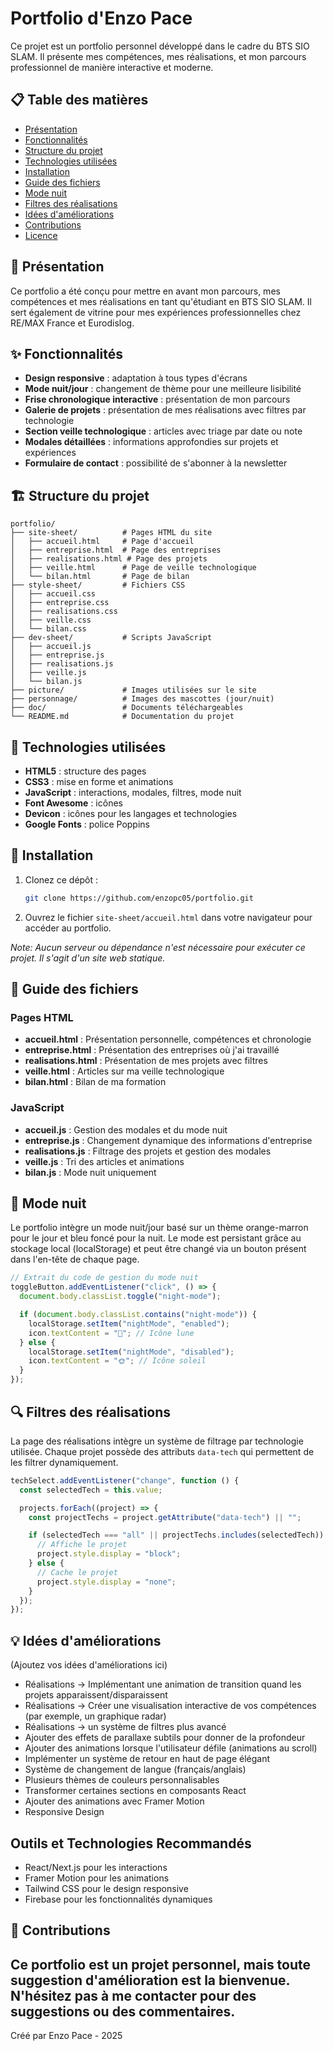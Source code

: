 # Portfolio d'Enzo Pace

Ce projet est un portfolio personnel développé dans le cadre du BTS SIO SLAM. Il présente mes compétences, mes réalisations, et mon parcours professionnel de manière interactive et moderne.

## 📋 Table des matières

- [Présentation](#présentation)
- [Fonctionnalités](#fonctionnalités)
- [Structure du projet](#structure-du-projet)
- [Technologies utilisées](#technologies-utilisées)
- [Installation](#installation)
- [Guide des fichiers](#guide-des-fichiers)
- [Mode nuit](#mode-nuit)
- [Filtres des réalisations](#filtres-des-réalisations)
- [Idées d'améliorations](#idées-daméliorations)
- [Contributions](#contributions)
- [Licence](#licence)

## 📄 Présentation

Ce portfolio a été conçu pour mettre en avant mon parcours, mes compétences et mes réalisations en tant qu'étudiant en BTS SIO SLAM. Il sert également de vitrine pour mes expériences professionnelles chez RE/MAX France et Eurodislog.

## ✨ Fonctionnalités

- **Design responsive** : adaptation à tous types d'écrans
- **Mode nuit/jour** : changement de thème pour une meilleure lisibilité
- **Frise chronologique interactive** : présentation de mon parcours
- **Galerie de projets** : présentation de mes réalisations avec filtres par technologie
- **Section veille technologique** : articles avec triage par date ou note
- **Modales détaillées** : informations approfondies sur projets et expériences
- **Formulaire de contact** : possibilité de s'abonner à la newsletter

## 🏗️ Structure du projet

```
portfolio/
├── site-sheet/          # Pages HTML du site
│   ├── accueil.html     # Page d'accueil
│   ├── entreprise.html  # Page des entreprises
│   ├── realisations.html # Page des projets
│   ├── veille.html      # Page de veille technologique
│   └── bilan.html       # Page de bilan
├── style-sheet/         # Fichiers CSS
│   ├── accueil.css
│   ├── entreprise.css
│   ├── realisations.css
│   ├── veille.css
│   └── bilan.css
├── dev-sheet/           # Scripts JavaScript
│   ├── accueil.js
│   ├── entreprise.js
│   ├── realisations.js
│   ├── veille.js
│   └── bilan.js
├── picture/             # Images utilisées sur le site
├── personnage/          # Images des mascottes (jour/nuit)
├── doc/                 # Documents téléchargeables
└── README.md            # Documentation du projet
```

## 🔧 Technologies utilisées

- **HTML5** : structure des pages
- **CSS3** : mise en forme et animations
- **JavaScript** : interactions, modales, filtres, mode nuit
- **Font Awesome** : icônes
- **Devicon** : icônes pour les langages et technologies
- **Google Fonts** : police Poppins

## 🚀 Installation

1. Clonez ce dépôt :
   ```bash
   git clone https://github.com/enzopc05/portfolio.git
   ```
2. Ouvrez le fichier `site-sheet/accueil.html` dans votre navigateur pour accéder au portfolio.

_Note: Aucun serveur ou dépendance n'est nécessaire pour exécuter ce projet. Il s'agit d'un site web statique._

## 📁 Guide des fichiers

### Pages HTML

- **accueil.html** : Présentation personnelle, compétences et chronologie
- **entreprise.html** : Présentation des entreprises où j'ai travaillé
- **realisations.html** : Présentation de mes projets avec filtres
- **veille.html** : Articles sur ma veille technologique
- **bilan.html** : Bilan de ma formation

### JavaScript

- **accueil.js** : Gestion des modales et du mode nuit
- **entreprise.js** : Changement dynamique des informations d'entreprise
- **realisations.js** : Filtrage des projets et gestion des modales
- **veille.js** : Tri des articles et animations
- **bilan.js** : Mode nuit uniquement

## 🌙 Mode nuit

Le portfolio intègre un mode nuit/jour basé sur un thème orange-marron pour le jour et bleu foncé pour la nuit. Le mode est persistant grâce au stockage local (localStorage) et peut être changé via un bouton présent dans l'en-tête de chaque page.

```javascript
// Extrait du code de gestion du mode nuit
toggleButton.addEventListener("click", () => {
  document.body.classList.toggle("night-mode");

  if (document.body.classList.contains("night-mode")) {
    localStorage.setItem("nightMode", "enabled");
    icon.textContent = "🌙"; // Icône lune
  } else {
    localStorage.setItem("nightMode", "disabled");
    icon.textContent = "🌞"; // Icône soleil
  }
});
```

## 🔍 Filtres des réalisations

La page des réalisations intègre un système de filtrage par technologie utilisée. Chaque projet possède des attributs `data-tech` qui permettent de les filtrer dynamiquement.

```javascript
techSelect.addEventListener("change", function () {
  const selectedTech = this.value;

  projects.forEach((project) => {
    const projectTechs = project.getAttribute("data-tech") || "";

    if (selectedTech === "all" || projectTechs.includes(selectedTech)) {
      // Affiche le projet
      project.style.display = "block";
    } else {
      // Cache le projet
      project.style.display = "none";
    }
  });
});
```

## 💡 Idées d'améliorations

(Ajoutez vos idées d'améliorations ici)

- Réalisations -> Implémentant une animation de transition quand les projets apparaissent/disparaissent
- Réalisations -> Créer une visualisation interactive de vos compétences (par exemple, un graphique radar)
- Réalisations -> un système de filtres plus avancé
- Ajouter des effets de parallaxe subtils pour donner de la profondeur
- Ajouter des animations lorsque l'utilisateur défile (animations au scroll)
- Implémenter un système de retour en haut de page élégant
- Système de changement de langue (français/anglais)
- Plusieurs thèmes de couleurs personnalisables
- Transformer certaines sections en composants React
- Ajouter des animations avec Framer Motion
- Responsive Design

## Outils et Technologies Recommandés

- React/Next.js pour les interactions
- Framer Motion pour les animations
- Tailwind CSS pour le design responsive
- Firebase pour les fonctionnalités dynamiques

## 🤝 Contributions

## Ce portfolio est un projet personnel, mais toute suggestion d'amélioration est la bienvenue. N'hésitez pas à me contacter pour des suggestions ou des commentaires.

Créé par Enzo Pace - 2025
